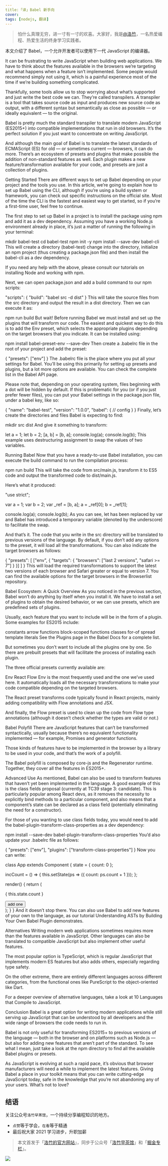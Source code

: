```yaml
---
title:「译」Babel 新手向
cover:
tags: [nodejs, 翻译]
---
```


> 怕什么真理无穷，进一寸有一寸的欢喜。大家好，我是[@洛竹](https://github.com/youngjuning)，一名热爱编程、热爱生活的终身学习实践者。

本文介绍了 Babel，一个允许开发者可以使用下一代 JavaScript 的编译器。

It can be frustrating to write JavaScript when building web applications. We have to think about the features available in the browsers we’re targeting and what happens when a feature isn’t implemented. Some people would recommend simply not using it, which is a painful experience most of the time if we’re building something complicated.

Thankfully, some tools allow us to stop worrying about what’s supported and just write the best code we can. They’re called transpilers. A transpiler is a tool that takes source code as input and produces new source code as output, with a different syntax but semantically as close as possible — or ideally equivalent — to the original.

Babel is pretty much the standard transpiler to translate modern JavaScript (ES2015+) into compatible implementations that run in old browsers. It’s the perfect solution if you just want to concentrate on writing JavaScript.

And although the main goal of Babel is to translate the latest standards of ECMAScript (ES) for old — or sometimes current — browsers, it can do more. There’s an ecosystem of presets and plugins that make possible the addition of non-standard features as well. Each plugin makes a new feature/transformation available for your code, and presets are just a collection of plugins.

Getting Started
There are different ways to set up Babel depending on your project and the tools you use. In this article, we’re going to explain how to set up Babel using the CLI, although if you’re using a build system or framework, you can check out specific instructions on the official site. Most of the time the CLI is the fastest and easiest way to get started, so if you’re a first-time user, feel free to continue.

The first step to set up Babel in a project is to install the package using npm and add it as a dev dependency. Assuming you have a working Node.js environment already in place, it’s just a matter of running the following in your terminal:

mkdir babel-test
cd babel-test
npm init -y
npm install --save-dev babel-cli
This will create a directory (babel-test) change into the directory, initialize an npm project (thus creating a package.json file) and then install the babel-cli as a dev dependency.

If you need any help with the above, please consult our tutorials on installing Node and working with npm.

Next, we can open package.json and add a build command to our npm scripts:

"scripts": {
"build": "babel src -d dist"
}
This will take the source files from the src directory and output the result in a dist directory. Then we can execute it as:

npm run build
But wait! Before running Babel we must install and set up the plugins that will transform our code. The easiest and quickest way to do this is to add the Env preset, which selects the appropriate plugins depending on the target browsers that you indicate. It can be installed using:

npm install babel-preset-env --save-dev
Then create a .babelrc file in the root of your project and add the preset:

{
"presets": ["env"]
}
The .babelrc file is the place where you put all your settings for Babel. You’ll be using this primarily for setting up presets and plugins, but a lot more options are available. You can check the complete list in the Babel API page.

Please note that, depending on your operating system, files beginning with a dot will be hidden by default. If this is problematic for you (or if you just prefer fewer files), you can put your Babel settings in the package.json file, under a babel key, like so:

{
"name": "babel-test",
"version": "1.0.0",
"babel": {
// config
}
}
Finally, let’s create the directories and files Babel is expecting to find:

mkdir src dist
And give it something to transform:

let a = 1;
let b = 2;
[a, b] = [b, a];
console.log(a);
console.log(b);
This example uses destructuring assignment to swap the values of two variables.

Running Babel
Now that you have a ready-to-use Babel installation, you can execute the build command to run the compilation process:

npm run build
This will take the code from src/main.js, transform it to ES5 code and output the transformed code to dist/main.js.

Here’s what it produced:

"use strict";

var a = 1;
var b = 2;
var \_ref = [b, a];
a = \_ref[0];
b = \_ref[1];

console.log(a);
console.log(b);
As you can see, let has been replaced by var and Babel has introduced a temporary variable (denoted by the underscore) to facilitate the swap.

And that’s it. The code that you write in the src directory will be translated to previous versions of the language. By default, if you don’t add any options to the preset, it will load all the transformations. You can also indicate the target browsers as follows:

{
"presets": [
["env", {
"targets": {
"browsers": ["last 2 versions", "safari >= 7"]
}
}]
]
}
This will load the required transformations to support the latest two versions of each browser and Safari greater or equal to version 7. You can find the available options for the target browsers in the Browserlist repository.

Babel Ecosystem: A Quick Overview
As you noticed in the previous section, Babel won’t do anything by itself when you install it. We have to install a set of plugins to obtain the desired behavior, or we can use presets, which are predefined sets of plugins.

Usually, each feature that you want to include will be in the form of a plugin. Some examples for ES2015 include:

constants
arrow functions
block-scoped functions
classes
for-of
spread
template literals
See the Plugins page in the Babel Docs for a complete list.

But sometimes you don’t want to include all the plugins one by one. So there are prebuilt presets that will facilitate the process of installing each plugin.

The three official presets currently available are:

Env
React
Flow
Env is the most frequently used and the one we’ve used here. It automatically loads all the necessary transformations to make your code compatible depending on the targeted browsers.

The React preset transforms code typically found in React projects, mainly adding compatibility with Flow annotations and JSX.

And finally, the Flow preset is used to clean up the code from Flow type annotations (although it doesn’t check whether the types are valid or not.)

Babel Polyfill
There are JavaScript features that can’t be transformed syntactically, usually because there’s no equivalent functionality implemented — for example, Promises and generator functions.

Those kinds of features have to be implemented in the browser by a library to be used in your code, and that’s the work of a polyfill.

The Babel polyfill is composed by core-js and the Regenerator runtime. Together, they cover all the features in ES2015+.

Advanced Use
As mentioned, Babel can also be used to transform features that haven’t yet been implemented in the language. A good example of this is the class fields proposal (currently at TC39 stage 3: candidate). This is particularly popular among React devs, as it removes the necessity to explicitly bind methods to a particular component, and also means that a component’s state can be declared as a class field (potentially eliminating the need for a constructor).

For those of you wanting to use class fields today, you would need to add the babel-plugin-transform-class-properties as a dev dependency:

npm install --save-dev babel-plugin-transform-class-properties
You’d also update your .babelrc file as follows:

{
"presets": ["env"],
"plugins": ["transform-class-properties"]
}
Now you can write:

class App extends Component {
state = { count: 0 };

incCount = () => {
this.setState(ps => ({ count: ps.count + 1 }));
};

render() {
return (

<div>
<p>{ this.state.count }</p>
<button onClick={this.incCount}>add one</button>
</div>
);
}
}
And it doesn’t stop there. You can also use Babel to add new features of your own to the language, as our tutorial Understanding ASTs by Building Your Own Babel Plugin demonstrates.

Alternatives
Writing modern web applications sometimes requires more than the features available in JavaScript. Other languages can also be translated to compatible JavaScript but also implement other useful features.

The most popular option is TypeScript, which is regular JavaScript that implements modern ES features but also adds others, especially regarding type safety.

On the other extreme, there are entirely different languages across different categories, from the functional ones like PureScript to the object-oriented like Dart.

For a deeper overview of alternative languages, take a look at 10 Languages that Compile to JavaScript.

Conclusion
Babel is a great option for writing modern applications while still serving up JavaScript that can be understood by all developers and the wide range of browsers the code needs to run in.

Babel is not only useful for transforming ES2015+ to previous versions of the language — both in the browser and on platforms such as Node.js — but also for adding new features that aren’t part of the standard. To see what I mean, just take a look at the npm directory to find all the available Babel plugins or presets.

As JavaScript is evolving at such a rapid pace, it’s obvious that browser manufacturers will need a while to implement the latest features. Giving Babel a place in your toolkit means that you can write cutting-edge JavaScript today, safe in the knowledge that you’re not abandoning any of your users. What’s not to love?

## 结语

关注公众号`洛竹早茶馆`，一个持续分享编程知识的地方。

- `点赞`等于学会，`在看`等于精通
- 最后祝大家 2021 学习进步，升职加薪

> 本文首发于「[洛竹的官方网站](https://youngjuning.js.org/)」，同步于公众号「[洛竹早茶馆](https://cdn.jsdelivr.net/gh/youngjuning/images/20210418112129.jpeg)」和「[掘金专栏](https://juejin.cn/user/325111174662855)」。

![](https://youngjuning.js.org/img/luozhu.png)
